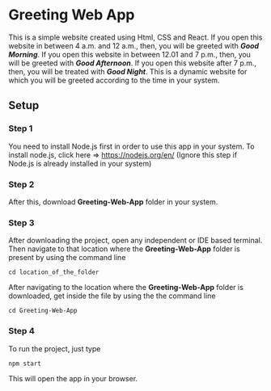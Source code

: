 # Greeting Web App
This is a simple website created using Html, CSS and React. If you open this website in between 4 a.m. and 12 a.m., then, you will be greeted with ***Good Morning***. 
If you open this website in between 12.01  and 7 p.m., then, you will be greeted with ***Good Afternoon***. If you open this website after 7 p.m., then, you will be treated with ***Good Night***. This is a dynamic website for which you will be greeted according to the time in your system.

## Setup

### Step 1
You need to install Node.js first in order to use this app in your system. To install node.js, click here => https://nodejs.org/en/
(Ignore this step if Node.js is already installed in your system)

### Step 2
After this, download **Greeting-Web-App** folder in your system.

### Step 3
After downloading the project, open any independent or IDE based terminal. Then navigate to that location where the **Greeting-Web-App** folder is present by using the command line
```
cd location_of_the_folder
```
After navigating to the location where the  **Greeting-Web-App** folder is downloaded, get inside the file by using the the command line
```
cd Greeting-Web-App 
```

### Step 4
To run the project, just type
```
npm start
```
This will open the app in your browser.
